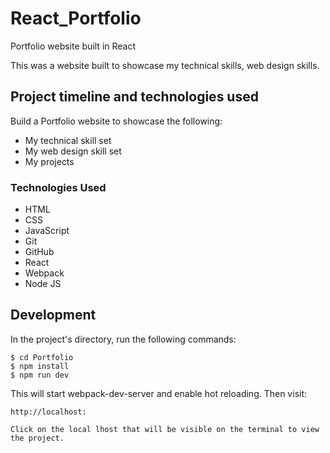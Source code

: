 # React_Portfolio
Portfolio website built in React

This was a website built to showcase my technical skills, web design skills.


## Project timeline and technologies used

Build a Portfolio website to showcase the following:
* My technical skill set
* My web design skill set
* My projects

### Technologies Used

* HTML
* CSS
* JavaScript 
* Git
* GitHub
* React
* Webpack
* Node JS


## Development

In the project's directory, run the following commands:

```
$ cd Portfolio
$ npm install
$ npm run dev
```

This will start webpack-dev-server and enable hot reloading. Then  visit:

```
http://localhost:

Click on the local lhost that will be visible on the terminal to view the project.
```


